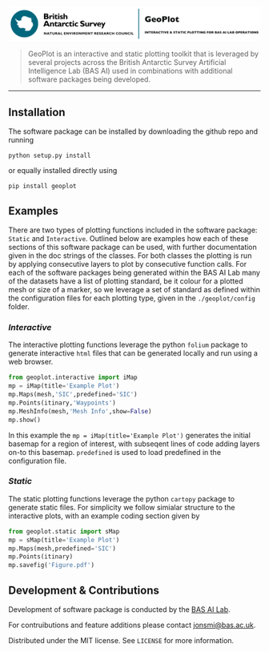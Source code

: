 ![](logo.jpg)
<!-- ![Version][version] ![Downloads][downloads] -->

>GeoPlot is an interactive and static plotting toolkit that is leveraged by several projects across the British Antarctic Survey Artificial Intelligence Lab (BAS AI) used in combinations with additional software packages being developed. 
---
## Installation
The software package can be installed by downloading the github repo and running
```
python setup.py install
```
or equally installed directly using
```
pip install geoplot
```

## Examples
There are two types of plotting functions included in the software package: `Static` and `Interactive`. Outlined below are examples how each of these sections of this software package can be used, with further documentation given in the doc strings of the classes. For both classes the plotting is run by applying consecutive layers to plot by consecutive function calls. For each of the software packages being generated within the BAS AI Lab many of the datasets have a list of plotting standard, be it colour for a plotted mesh or size of a marker, so we leverage a set of standard as defined within the configuration files for each plotting type, given in the `./geoplot/config` folder.
### *Interactive*
The interactive plotting functions leverage the python `folium` package to generate interactive `html` files that can be generated locally and run using a web browser. 
``` python
from geoplot.interactive import iMap
mp = iMap(title='Example Plot')
mp.Maps(mesh,'SIC',predefined='SIC')
mp.Points(itinary,'Waypoints')
mp.MeshInfo(mesh,'Mesh Info',show=False)
mp.show()
```
In this example the `mp = iMap(title='Example Plot')` generates the initial basemap for a region of interest, with subseqent lines of code adding layers on-to this basemap. `predefined` is used to load predefined in the configuration file.

### *Static*
The static plotting functions leverage the python `cartopy` package to generate static files. For simplicity we follow simialar structure to the interactive plots, with an example coding section given by
``` python
from geoplot.static import sMap
mp = sMap(title='Example Plot')
mp.Maps(mesh,predefined='SIC')
mp.Points(itinary)
mp.savefig('Figure.pdf')
```

## Development & Contributions
Development of software package is conducted by the [BAS AI Lab](https://www.bas.ac.uk/team/science-teams/ai-lab/).

For contruibutions and feature additions please contact [jonsmi@bas.ac.uk](jonsmi@bas.ac.uk).

Distributed under the MIT license. See ``LICENSE`` for more information.


[version]: https://img.shields.io/GeoPlot/v/datadog-metrics.svg?style=flat-square
[downloads]: https://img.shields.io/GeoPlot/dm/datadog-metrics.svg?style=flat-square